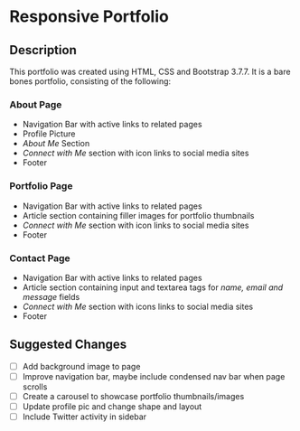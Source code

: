 # Responsive Portfolio

## Description

This portfolio was created using HTML, CSS and Bootstrap 3.7.7. It is a bare bones portfolio, consisting of the following:

### About Page
- Navigation Bar with active links to related pages
- Profile Picture
- *About Me* Section
- *Connect with Me* section with icon links to social media sites
- Footer

### Portfolio Page
- Navigation Bar with active links to related pages
- Article section containing filler images for portfolio thumbnails
- *Connect with Me* section with icon links to social media sites
- Footer

### Contact Page
- Navigation Bar with active links to related pages
- Article section containing input and textarea tags for *name, email and message* fields
- *Connect with Me* section with icons links to social media sites
- Footer


## Suggested Changes
- [ ] Add background image to page
- [ ] Improve navigation bar, maybe include condensed nav bar when page scrolls
- [ ] Create a carousel to showcase portfolio thumbnails/images
- [ ] Update profile pic and change shape and layout
- [ ] Include Twitter activity in sidebar